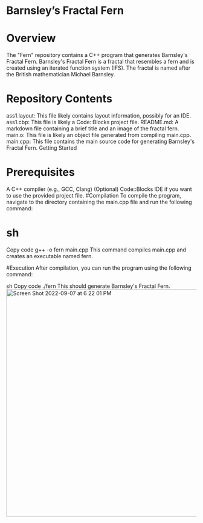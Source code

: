# Barnsley’s Fractal Fern
# Overview

The "Fern" repository contains a C++ program that generates Barnsley's Fractal Fern. Barnsley's Fractal Fern is a fractal that resembles a fern and is created using an iterated function system (IFS). The fractal is named after the British mathematician Michael Barnsley.

# Repository Contents

ass1.layout: This file likely contains layout information, possibly for an IDE.
ass1.cbp: This file is likely a Code::Blocks project file.
README.md: A markdown file containing a brief title and an image of the fractal fern.
main.o: This file is likely an object file generated from compiling main.cpp.
main.cpp: This file contains the main source code for generating Barnsley's Fractal Fern.
Getting Started

# Prerequisites
A C++ compiler (e.g., GCC, Clang)
(Optional) Code::Blocks IDE if you want to use the provided project file.
#Compilation
To compile the program, navigate to the directory containing the main.cpp file and run the following command:

# sh
Copy code
g++ -o fern main.cpp
This command compiles main.cpp and creates an executable named fern.

#Execution
After compilation, you can run the program using the following command:

sh
Copy code
./fern
This should generate Barnsley's Fractal Fern.
<img width="601" alt="Screen Shot 2022-09-07 at 6 22 01 PM" src="https://user-images.githubusercontent.com/89289963/189513324-f79b70e6-8ee2-4d25-baa8-ac99149b9803.png">
